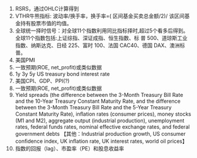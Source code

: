 1. RSRS，通过OHLC计算得到
2. VTHR牛熊指标: 波动率/换手率，换手率=( 区间基金买卖总金额/2)/ 该区间基金持有股票市值的均值。
3. 全球统一择时信号：对全球11个指数利用同比指标择时,超过5个看多后得到。全球11个指数包括:上证综指、深证成指、恒生指数、标
普 500、道琼斯工业指数、纳斯达克、日经 225、富时 100、法国 CAC40、德国 DAX、澳洲标普。
4. 美国PMI
5. 一致预期(ROE, net_profit)或类似数据
6. 1y 3y 5y US treasury bond interest rate
7. 美国CPI、GDP、PPI(?)
8. 一致预期(ROE, net_profit)或类似数据
9. Yield spreads (the difference between the 3-Month Treasury Bill Rate and the 10-Year Treasury Constant Maturity Rate, and the difference between the 3-Month Treasury Bill Rate and the 5-Year Treasury Constant Maturity Rate), inﬂation rates (consumer prices), money stocks (M1 and M2), aggregate output (industrial production), unemployment rates, federal funds rates, nominal effective exchange rates, and federal government debts 【其他：Industrial production growth, US consumer conﬁdence index, UK inﬂation rate, UK interest rates, world oil prices】
10. 指数的回报（lag）、市盈率（PE）和股息收益率
